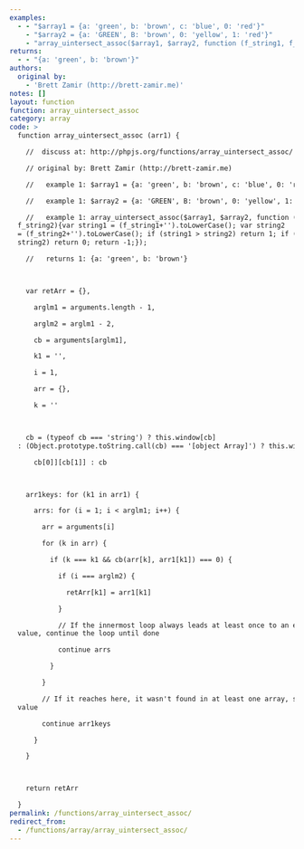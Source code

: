```yaml
---
examples:
  - - "$array1 = {a: 'green', b: 'brown', c: 'blue', 0: 'red'}"
    - "$array2 = {a: 'GREEN', B: 'brown', 0: 'yellow', 1: 'red'}"
    - "array_uintersect_assoc($array1, $array2, function (f_string1, f_string2){var string1 = (f_string1+'').toLowerCase(); var string2 = (f_string2+'').toLowerCase(); if (string1 > string2) return 1; if (string1 == string2) return 0; return -1;});"
returns:
  - - "{a: 'green', b: 'brown'}"
authors:
  original by:
    - 'Brett Zamir (http://brett-zamir.me)'
notes: []
layout: function
function: array_uintersect_assoc
category: array
code: >
  function array_uintersect_assoc (arr1) {

    //  discuss at: http://phpjs.org/functions/array_uintersect_assoc/

    // original by: Brett Zamir (http://brett-zamir.me)

    //   example 1: $array1 = {a: 'green', b: 'brown', c: 'blue', 0: 'red'}

    //   example 1: $array2 = {a: 'GREEN', B: 'brown', 0: 'yellow', 1: 'red'}

    //   example 1: array_uintersect_assoc($array1, $array2, function (f_string1,
  f_string2){var string1 = (f_string1+'').toLowerCase(); var string2
  = (f_string2+'').toLowerCase(); if (string1 > string2) return 1; if (string1 ==
  string2) return 0; return -1;});

    //   returns 1: {a: 'green', b: 'brown'}



    var retArr = {},

      arglm1 = arguments.length - 1,

      arglm2 = arglm1 - 2,

      cb = arguments[arglm1],

      k1 = '',

      i = 1,

      arr = {},

      k = ''



    cb = (typeof cb === 'string') ? this.window[cb]
  : (Object.prototype.toString.call(cb) === '[object Array]') ? this.window[

      cb[0]][cb[1]] : cb



    arr1keys: for (k1 in arr1) {

      arrs: for (i = 1; i < arglm1; i++) {

        arr = arguments[i]

        for (k in arr) {

          if (k === k1 && cb(arr[k], arr1[k1]) === 0) {

            if (i === arglm2) {

              retArr[k1] = arr1[k1]

            }

            // If the innermost loop always leads at least once to an equal
  value, continue the loop until done

            continue arrs

          }

        }

        // If it reaches here, it wasn't found in at least one array, so try next
  value

        continue arr1keys

      }

    }



    return retArr

  }
permalink: /functions/array_uintersect_assoc/
redirect_from:
  - /functions/array/array_uintersect_assoc/
---
```


<!-- WARNING! This file is auto generated by `npm run web:inject`, do not edit by hand -->
